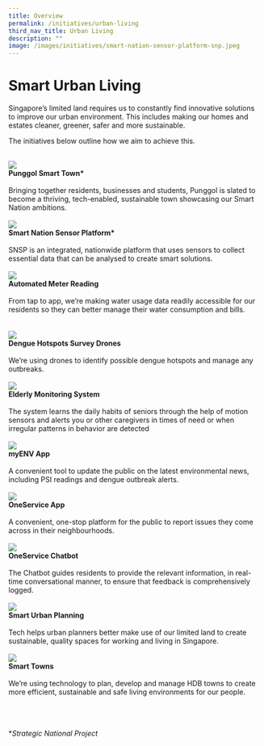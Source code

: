 ```yaml
---
title: Overview
permalink: /initiatives/urban-living
third_nav_title: Urban Living
description: ""
image: /images/initiatives/smart-nation-sensor-platform-snp.jpeg
---
```


# Smart Urban Living

Singapore’s limited land requires us to constantly find innovative solutions to improve our urban environment. This includes making our homes and estates cleaner, greener, safer and more sustainable.

The initiatives below outline how we aim to achieve this.

<br>
<div class="row">
<div class="col"> 
<a href="/initiatives/strategic-national-projects/punggolst"><img src="/images/initiatives/pdd.jpeg"></a><br>
	<div class="header"><b>Punggol Smart Town*</b></div><br>
	<div class="para">Bringing together residents, businesses and students, Punggol is slated to become a thriving, tech-enabled, sustainable town showcasing our Smart Nation ambitions.

</div>
<br>

</div>
	<div class="col"> 
<a href="/initiatives/strategic-national-projects/smart-nation-sensor-platform"><img src="/images/initiatives/smart-nation-sensor-platform-snp.jpeg"></a><br>
		<div class="header"><b>Smart Nation Sensor Platform*<br></b></div><br>
		<div class="para">SNSP is an integrated, nationwide platform that uses sensors to collect essential data that can be analysed to create smart solutions.
</div>
<br>

</div>
	<div class="col"> 
<a href="/initiatives/urban-living/amr"><img src="/images/initiatives/overview-pages/amr-trial.png"></a><br>
		<div class="header"><b>Automated Meter Reading</b></div><br>
		<div class="para">From tap to app, we’re making water usage data readily accessible for our residents so they can better manage their water consumption and bills.
</div>
<br></div></div>


<br>
<div class="row">
<div class="col"> 
<a href="/initiatives/urban-living/dengue-hotspots-survey-drones"><img src="images/initiatives/drone-with-camera-for-dengue-survey.jpg"></a><br>
	<div class="header"><b>Dengue Hotspots Survey Drones</b></div><br>
	<div class="para">We’re using drones to identify possible dengue hotspots and manage any outbreaks.
</div>
<br>

</div>
	<div class="col"> 
<a href="/initiatives/urban-living/ems"><img src="/images/initiatives/hdbsmartimage_thumbnail.jpeg"></a><br>
	<div class="header"><b>Elderly Monitoring System</b></div><br>
	<div class="para"> The system  learns the daily habits of seniors through the help of motion sensors and alerts you or other caregivers in times of need or when irregular patterns in behavior are detected
</div>
<br>

</div>
	<div class="col"> 
<a href="/initiatives/urban-living/myenv-app"><img src="/images/initiatives/overview-pages/myenv.jpeg"></a><br>
	<div class="header"><b>myENV App</b></div><br>
	<div class="para">A convenient tool to update the public on the latest environmental news, including PSI readings and dengue outbreak alerts.
</div>
<br></div></div>

<div class="row">
<div class="col"> 
<a href="/initiatives/urban-living/oneservice-app"><img src="/images/initiatives/overview-pages/oneservice.jpeg"></a><br>
    <div class="header"><b>OneService App</b></div><br>
    <div class="para">A convenient, one-stop platform for the public to report issues they come across in their neighbourhoods.
</div>
<br>

</div>
	<div class="col"> 
<a href="/initiatives/urban-living/oneservice-chatbot"><img src="/images/initiatives/overview-pages/oneservice.jpeg"></a><br>
    <div class="header"><b>OneService Chatbot</b></div><br>
    <div class="para">The Chatbot guides residents to provide the relevant information, in real-time conversational manner, to ensure that feedback is comprehensively logged. 
</div>
<br>

</div>
	<div class="col"> 
<a href="/initiatives/urban-living/urban-planning"><img src="/images/initiatives/overview-pages/planning-people-businesses.png"></a><br>
     <div class="header"><b>Smart Urban Planning</b></div><br>
    <div class="para">Tech helps urban planners better make use of our limited land to create sustainable, quality spaces for working and living in Singapore.
</div>
<br></div></div>

<div class="row">
<div class="col"> 
<a href="/initiatives/urban-living/smart-towns"><img src="/images/initiatives/overview-pages/smart-towns.png"></a><br>
    <div class="header"><b>Smart Towns</b></div><br>
    <div class="para">We’re using technology to plan, develop and manage HDB towns to create more efficient, sustainable and safe living environments for our people.
</div>
<br>

</div>
<div class="col"> 
</div>
<br>

<div class="col">
</div>
<br>
</div>


**Strategic National Project*